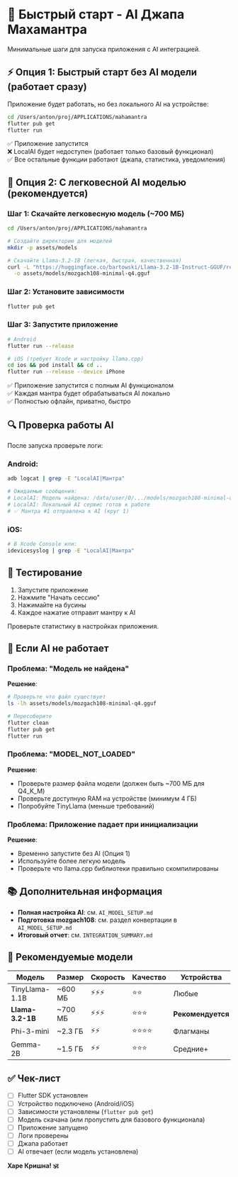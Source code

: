 # 🚀 Быстрый старт - AI Джапа Махамантра

Минимальные шаги для запуска приложения с AI интеграцией.

## ⚡ Опция 1: Быстрый старт без AI модели (работает сразу)

Приложение будет работать, но без локального AI на устройстве:

```bash
cd /Users/anton/proj/APPLICATIONS/mahamantra
flutter pub get
flutter run
```

✅ Приложение запустится  
❌ LocalAI будет недоступен (работает только базовый функционал)  
✅ Все остальные функции работают (джапа, статистика, уведомления)

## 🎯 Опция 2: С легковесной AI моделью (рекомендуется)

### Шаг 1: Скачайте легковесную модель (~700 МБ)

```bash
cd /Users/anton/proj/APPLICATIONS/mahamantra

# Создайте директорию для моделей
mkdir -p assets/models

# Скачайте Llama-3.2-1B (легкая, быстрая, качественная)
curl -L "https://huggingface.co/bartowski/Llama-3.2-1B-Instruct-GGUF/resolve/main/Llama-3.2-1B-Instruct-Q4_K_M.gguf" \
  -o assets/models/mozgach108-minimal-q4.gguf
```

### Шаг 2: Установите зависимости

```bash
flutter pub get
```

### Шаг 3: Запустите приложение

```bash
# Android
flutter run --release

# iOS (требует Xcode и настройку llama.cpp)
cd ios && pod install && cd ..
flutter run --release --device iPhone
```

✅ Приложение запустится с полным AI функционалом  
✅ Каждая мантра будет обрабатываться AI локально  
✅ Полностью офлайн, приватно, быстро  

## 🔍 Проверка работы AI

После запуска проверьте логи:

### Android:
```bash
adb logcat | grep -E "LocalAI|Мантра"

# Ожидаемые сообщения:
# LocalAI: Модель найдена: /data/user/0/.../models/mozgach108-minimal-q4.gguf
# LocalAI: Локальный AI сервис готов к работе
# ✅ Мантра #1 отправлена к AI (круг 1)
```

### iOS:
```bash
# В Xcode Console или:
idevicesyslog | grep -E "LocalAI|Мантра"
```

## 📱 Тестирование

1. Запустите приложение
2. Нажмите "Начать сессию"
3. Нажимайте на бусины
4. Каждое нажатие отправит мантру к AI

Проверьте статистику в настройках приложения.

## 🐛 Если AI не работает

### Проблема: "Модель не найдена"

**Решение**:
```bash
# Проверьте что файл существует
ls -lh assets/models/mozgach108-minimal-q4.gguf

# Пересоберите
flutter clean
flutter pub get
flutter run
```

### Проблема: "MODEL_NOT_LOADED"

**Решение**:
- Проверьте размер файла модели (должен быть ~700 МБ для Q4_K_M)
- Проверьте доступную RAM на устройстве (минимум 4 ГБ)
- Попробуйте TinyLlama (меньше требований)

### Проблема: Приложение падает при инициализации

**Решение**:
- Временно запустите без AI (Опция 1)
- Используйте более легкую модель
- Проверьте что llama.cpp библиотеки правильно скомпилированы

## 📚 Дополнительная информация

- **Полная настройка AI**: см. `AI_MODEL_SETUP.md`
- **Подготовка mozgach108**: см. раздел конвертации в `AI_MODEL_SETUP.md`
- **Итоговый отчет**: см. `INTEGRATION_SUMMARY.md`

## 🎯 Рекомендуемые модели

| Модель | Размер | Скорость | Качество | Устройства |
|--------|--------|----------|----------|------------|
| TinyLlama-1.1B | ~600 МБ | ⚡⚡⚡ | ⭐⭐ | Любые |
| **Llama-3.2-1B** | ~700 МБ | ⚡⚡⚡ | ⭐⭐⭐ | **Рекомендуется** |
| Phi-3-mini | ~2.3 ГБ | ⚡⚡ | ⭐⭐⭐⭐ | Флагманы |
| Gemma-2B | ~1.5 ГБ | ⚡⚡ | ⭐⭐⭐ | Средние+ |

## ✅ Чек-лист

- [ ] Flutter SDK установлен
- [ ] Устройство подключено (Android/iOS)
- [ ] Зависимости установлены (`flutter pub get`)
- [ ] Модель скачана (или пропустить для базового функционала)
- [ ] Приложение запущено
- [ ] Логи проверены
- [ ] Джапа работает
- [ ] AI отвечает (если модель установлена)

**Харе Кришна! 🕉️**

